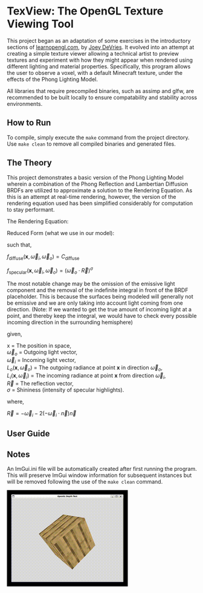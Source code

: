 # TexView: The OpenGL Texture Viewing Tool

This project began as an adaptation of some exercises in the introductory sections of [learnopengl.com](https://learnopengl.com/Getting-started/Coordinate-Systems),
by [Joey DeVries](https://github.com/JoeyDeVries). It evolved into an attempt at creating a simple texture viewer allowing a technical artist to preview textures and
experiment with how they might appear when rendered using different lighting and material properties. Specifically, this program allows the user to observe a voxel, with 
a default Minecraft texture, under the effects of the Phong Lighting Model.  

All libraries that require precompiled binaries, such as assimp and glfw, are recommended to be built locally to ensure compatability and stability across environments.  

## How to Run

To compile, simply execute the `make` command from the project directory. Use `make clean` to remove all compiled binaries and generated files.  

## The Theory

This project demonstrates a basic version of the Phong Lighting Model wherein a combination of the Phong Reflection and Lambertian Diffusion BRDFs are utilized to approximate 
a solution to the Rendering Equation. As this is an attempt at real-time rendering, however, the version of the rendering equation used has been simplified considerably for 
computation to stay performant. 

The Rendering Equation:



Reduced Form (what we use in our model):  



such that,  

$f_{\text{diffuse}}(\mathbf{x}, \vec{\omega}_i, \vec{\omega}_o) = C_{\text{diffuse}}$

$f_{\text{specular}}(\mathbf{x}, \vec{\omega}_i, \vec{\omega}_o) = (\vec{\omega}_o \cdot \vec{R})^\sigma$

The most notable change may be the omission of the emissive light component and the removal of the indefinite integral in front of the BRDF placeholder. This is because the 
surfaces being modeled will generally not be emissive and we are only taking into account light coming from one direction. (Note: If we wanted to get the true amount of incoming 
light at a point, and thereby keep the integral, we would have to check every possible incoming direction in the surrounding hemisphere)

given,

x = The position in space,  
$\vec{\omega}_o$ = Outgoing light vector,  
$\vec{\omega}_i$ = Incoming light vector,  
$L_o(\mathbf{x}, \vec{\omega}_o)$ = The outgoing radiance at point $\mathbf{x}$ in direction $\vec{\omega}_o$,  
$L_i(\mathbf{x}, \vec{\omega}_i)$ = The incoming radiance at point $\mathbf{x}$ from direction $\vec{\omega}_i$,  
$\vec{R}$ = The reflection vector,  
$\sigma$ = Shininess (intensity of specular highlights).  

where, 

$\vec{R} = -\vec{\omega}_i - 2(-\vec{\omega}_i \cdot \vec{n})\vec{n}$

## User Guide



## Notes

An ImGui.ini file will be automatically created after first running the program. This will preserve ImGui window information for subsequent instances but will be 
removed following the use of the `make clean` command.


![demo](assets/media/demo.gif)
